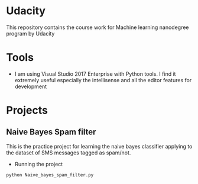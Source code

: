 # Udacity
This repository contains the course work for Machine learning nanodegree program by Udacity

# Tools
- I am using Visual Studio 2017 Enterprise with Python tools. I find it extremely useful especially the intellisense and all the editor features for development

# Projects

## Naive Bayes Spam filter

This is the practice project for learning the naive bayes classifier applying to the dataset of SMS messages tagged as spam/not. 

- Running the project
``` Python
python Naive_bayes_spam_filter.py
```
